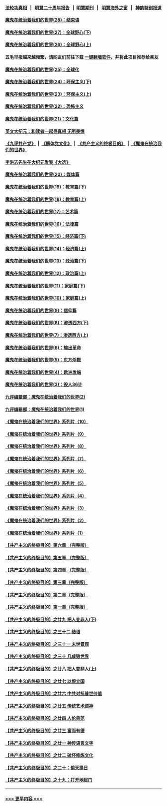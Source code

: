#### [法轮功真相](https://github.com/gfw-breaker/truth/blob/master/README.md?t=0) &nbsp;&nbsp;|&nbsp;&nbsp; [明慧二十周年报告](https://github.com/gfw-breaker/mh-reports/blob/master/README.md?t=0) &nbsp;&nbsp;|&nbsp;&nbsp;[明慧期刊](https://github.com/gfw-breaker/mh-qikan) &nbsp;&nbsp;|&nbsp;&nbsp; [明慧海外之窗](https://github.com/gfw-breaker/mh-news/blob/master/README.md?t=0) &nbsp;&nbsp;|&nbsp;&nbsp; [神韵特别报道](https://github.com/gfw-breaker/mh-news/blob/master/shenyun.md?t=0)
#### [魔鬼在统治着我们的世界(28)：结束语](../pages/nsc422/n10936246.md?t=06270851) 
#### [魔鬼在统治着我们的世界(27)：全球野心(下)](../pages/nsc422/n10928319.md?t=06270851) 
#### [魔鬼在统治着我们的世界(26)：全球野心(上)](../pages/nsc422/n10900318.md?t=06270851) 
#### 五毛举报越来越频繁，请网友们前往下载 [一键翻墙软件](https://github.com/gfw-breaker/ssr-accounts)，并将此项目推荐给亲友
#### [魔鬼在统治着我们的世界(25)：全球化](../pages/nsc422/n10788205.md?t=06270851) 
#### [魔鬼在统治着我们的世界(24)：环保主义(下)](../pages/nsc422/n10695307.md?t=06270851) 
#### [魔鬼在统治着我们的世界(23)：环保主义(上)](../pages/nsc422/n10688613.md?t=06270851) 
#### [魔鬼在统治着我们的世界(22)：恐怖主义](../pages/nsc422/n10614727.md?t=06270851) 
#### [魔鬼在统治着我们的世界(21)：文化篇](../pages/nsc422/n10597706.md?t=06270851) 
#### [英文大纪元：和读者一起寻真相 无所畏惧](../pages/nsc422/n12542027.md?t=06270851) 
#### [《九评共产党》](https://github.com/begood0513/9ping.md/blob/master/README.md) &nbsp;|&nbsp; [《解体党文化》](../../../../jtdwh.md/blob/master/README.md)  &nbsp;|&nbsp; [《共产主义的终极目的》](../../../../gczydzjmd.md/blob/master/README.md) &nbsp;|&nbsp; [《魔鬼在统治我们的世界》](../../../../mgztzwmdsj.md/blob/master/README.md) 
#### [李洪志先生在大纪元发表《大选》](../pages/nsc422/n12534746.md?t=06270851) 
#### [魔鬼在统治着我们的世界(20)：媒体篇](../pages/nsc422/n10586579.md?t=06270851) 
#### [魔鬼在统治着我们的世界(19)：教育篇(下)](../pages/nsc422/n10564808.md?t=06270851) 
#### [魔鬼在统治着我们的世界(18)：教育篇(上)](../pages/nsc422/n10526970.md?t=06270851) 
#### [魔鬼在统治着我们的世界(17)：艺术篇](../pages/nsc422/n10499093.md?t=06270851) 
#### [魔鬼在统治着我们的世界(16)：法律篇](../pages/nsc422/n10485969.md?t=06270851) 
#### [魔鬼在统治着我们的世界(15)：经济篇(下)](../pages/nsc422/n10469975.md?t=06270851) 
#### [魔鬼在统治着我们的世界(14)：经济篇(上)](../pages/nsc422/n10457370.md?t=06270851) 
#### [魔鬼在统治着我们的世界(13)：政治篇(下)](../pages/nsc422/n10448270.md?t=06270851) 
#### [魔鬼在统治着我们的世界(12)：政治篇(上)](../pages/nsc422/n10444576.md?t=06270851) 
#### [魔鬼在统治着我们的世界(11)：家庭篇(下)](../pages/nsc422/n10440961.md?t=06270851) 
#### [魔鬼在统治着我们的世界(10)：家庭篇(上)](../pages/nsc422/n10435448.md?t=06270851) 
#### [魔鬼在统治着我们的世界(9)：信仰篇](../pages/nsc422/n10432159.md?t=06270851) 
#### [魔鬼在统治着我们的世界(8)：渗透西方(下)](../pages/nsc422/n10429603.md?t=06270851) 
#### [魔鬼在统治着我们的世界(7)：渗透西方(上)](../pages/nsc422/n10426013.md?t=06270851) 
#### [魔鬼在统治着我们的世界(6)：输出革命](../pages/nsc422/n10421536.md?t=06270851) 
#### [魔鬼在统治着我们的世界(5)：东方杀戮](../pages/nsc422/n10417707.md?t=06270851) 
#### [魔鬼在统治着我们的世界(4)：欧洲发端](../pages/nsc422/n10414890.md?t=06270851) 
#### [魔鬼在统治着我们的世界(3)：毁人36计](../pages/nsc422/n10411583.md?t=06270851) 
#### [九评编辑部：魔鬼在统治着我们的世界(2)](../pages/nsc422/n10410036.md?t=06270851) 
#### [九评编辑部：魔鬼在统治着我们的世界(1)](../pages/nsc422/n10406825.md?t=06270851) 
#### [《魔鬼在统治着我们的世界》系列片（10）](../pages/nsc422/n12292670.md?t=06270851) 
#### [《魔鬼在统治着我们的世界》系列片（9）](../pages/nsc422/n12290859.md?t=06270851) 
#### [《魔鬼在统治着我们的世界》系列片（8）](../pages/nsc422/n12287445.md?t=06270851) 
#### [《魔鬼在统治着我们的世界》系列片（7）](../pages/nsc422/n12283425.md?t=06270851) 
#### [《魔鬼在统治着我们的世界》系列片（6）](../pages/nsc422/n12282314.md?t=06270851) 
#### [《魔鬼在统治着我们的世界》系列片（5）](../pages/nsc422/n12281419.md?t=06270851) 
#### [《魔鬼在统治着我们的世界》系列片（4）](../pages/nsc422/n12274024.md?t=06270851) 
#### [《魔鬼在统治着我们的世界》系列片（3）](../pages/nsc422/n12271322.md?t=06270851) 
#### [《魔鬼在统治着我们的世界》系列片（2）](../pages/nsc422/n12269049.md?t=06270851) 
#### [《魔鬼在统治着我们的世界》系列片（1）](../pages/nsc422/n12267575.md?t=06270851) 
#### [【共产主义的终极目的】第六章 （完整版）](../pages/nsc422/n11428913.md?t=06270851) 
#### [【共产主义的终极目的】第五章 （完整版）](../pages/nsc422/n11428912.md?t=06270851) 
#### [【共产主义的终极目的】第四章 （完整版）](../pages/nsc422/n11428907.md?t=06270851) 
#### [【共产主义的终极目的】第三章（完整版）](../pages/nsc422/n11428848.md?t=06270851) 
#### [【共产主义的终极目的】第二章（完整版）](../pages/nsc422/n11428831.md?t=06270851) 
#### [【共产主义的终极目的】第一章（完整版）](../pages/nsc422/n11417651.md?t=06270851) 
#### [【共产主义的终极目的】之廿九 把人变非人(下)](../pages/nsc422/n11344140.md?t=06270851) 
#### [【共产主义的终极目的】之三十二 结语](../pages/nsc422/n11360535.md?t=06270851) 
#### [【共产主义的终极目的】之三十一 末世景观](../pages/nsc422/n11351129.md?t=06270851) 
#### [【共产主义的终极目的】之三十 几成狼世界](../pages/nsc422/n11348280.md?t=06270851) 
#### [【共产主义的终极目的】之廿八 把人变非人(上)](../pages/nsc422/n11340492.md?t=06270851) 
#### [【共产主义的终极目的】之廿七 以恨立国](../pages/nsc422/n11336944.md?t=06270851) 
#### [【共产主义的终极目的】之廿六 中共对抗普世价值](../pages/nsc422/n11324785.md?t=06270851) 
#### [【共产主义的终极目的】之廿五 传统艺术颂神](../pages/nsc422/n11296396.md?t=06270851) 
#### [【共产主义的终极目的】之廿四 人伦典范](../pages/nsc422/n11296397.md?t=06270851) 
#### [【共产主义的终极目的】之廿三 富而有德](../pages/nsc422/n11283598.md?t=06270851) 
#### [【共产主义的终极目的】之廿一 神传语言文字](../pages/nsc422/n11263265.md?t=06270851) 
#### [【共产主义的终极目的】之廿二 破坏修炼文化](../pages/nsc422/n11245728.md?t=06270851) 
#### [【共产主义的终极目的】之二十：偷天换日](../pages/nsc422/n11238846.md?t=06270851) 
#### [【共产主义的终极目的】之十九：打开地狱门](../pages/nsc422/n11206376.md?t=06270851) 

----
#### [ >>> 更早内容 <<< ](../indexes/nsc422-earlier.md)
